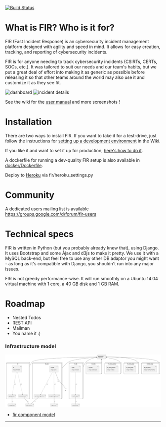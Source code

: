 [![Build Status](https://travis-ci.org/certsocietegenerale/FIR.svg?branch=master)](https://travis-ci.org/certsocietegenerale/FIR)

# What is FIR? Who is it for?

FIR (Fast Incident Response) is an cybersecurity incident management platform designed with agility and speed in mind. It allows for easy creation, tracking, and reporting of cybersecurity incidents.

FIR is for anyone needing to track cybersecurity incidents (CSIRTs, CERTs, SOCs, etc.). It was tailored to suit our needs and our team's habits, but we put a great deal of effort into making it as generic as possible before releasing it so that other teams around the world may also use it and customize it as they see fit.

![dashboard](https://github.com/certsocietegenerale/FIR/wiki/screenshots/dashboard.png)
![incident details](https://github.com/certsocietegenerale/FIR/wiki/screenshots/incident_details.png)

See the wiki for the [user manual](https://github.com/certsocietegenerale/FIR/wiki/User-Manual) and more screenshots !

# Installation

There are two ways to install FIR. If you want to take it for a test-drive, just follow the instructions for [setting up a development environment](https://github.com/certsocietegenerale/FIR/wiki/Setting-up-a-development-environment) in the Wiki.

If you like it and want to set it up for production, [here's how to do it](https://github.com/certsocietegenerale/FIR/wiki/Installation-on-a-production-environment).

A dockerfile for running a dev-quality FIR setup is also available in [docker/Dockerfile](docker/Dockerfile).

Deploy to [Heroku](https://heroku.com) via fir/heroku_settings.py

# Community

A dedicated users mailing list is available https://groups.google.com/d/forum/fir-users

# Technical specs

FIR is written in Python (but you probably already knew that), using Django. It uses Bootstrap and some Ajax and d3js to make it pretty. We use it with a MySQL back-end, but feel free to use any other DB adaptor you might want - as long as it's compatible with Django, you shouldn't run into any major issues.

FIR is not greedy performance-wise. It will run smoothly on a Ubuntu 14.04 virtual machine with 1 core, a 40 GB disk and 1 GB RAM.

# Roadmap

* Nested Todos
* REST API
* Mailman
* You name it :)

### Infrastructure model
![Infrastructure main model](.infragenie/infrastructure_main_model.svg)
- [fir component model](.infragenie/fir_component_model.svg)

---
